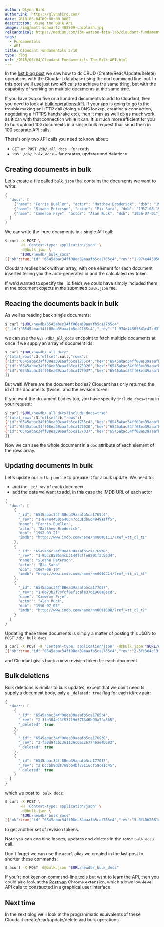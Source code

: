 ```yaml
---
author: Glynn Bird
authorLink: https://glynnbird.com/
date: 2018-06-04T09:00:00.000Z
description: Using the Bulk API
image: /img/matt-schwartz-408909-unsplash.jpg
relcanonical: https://medium.com/ibm-watson-data-lab/cloudant-fundamentals-using-the-bulk-api-26ebce473838
tags:
  - Fundamentals
  - API
title: Cloudant Fundamentals 5/10
type: blog
url: /2018/06/04/Cloudant-Fundamentals-The-Bulk-API.html
---
```



In the [last blog post](https://medium.com/ibm-watson-data-lab/cloudant-fundamentals-using-the-api-with-curl-4c4a4f278104) we saw how to do CRUD (Create/Read/Update/Delete) operations with the Cloudant database using the curl command line tool. In this post we'll use just two API calls to achieve the same thing, but with the capability of working on multiple documents at the same time.

If you have two or five or a hundred documents to add to Cloudant, then you need to look at [bulk operations API](https://console.bluemix.net/docs/services/Cloudant/api/document.html#bulk-operations). If your app is going to go to the trouble making an HTTP call (doing a DNS lookup, creating a connection, negotiating a HTTPS handshake etc), then it may as well do as much work as it can with that connection while it can. It is much more efficient for you to bulk upload 100 documents in a single bulk request than send them in 100 separate API calls.

There's only two API calls you need to know about:

- `GET or POST /db/_all_docs` - for reads
- `POST /db/_bulk_docs` - for creates, updates and deletions

## Creating documents in bulk

Let's create a file called `bulk.json` that contains the documents we want to write:

```js
{
  "docs": [
    {"name": "Ferris Bueller", "actor": "Matthew Broderick", "dob": "1962-03-21"},
    {"name": "Sloane Peterson", "actor": "Mia Sara", "dob": "1967-06-19"},
    {"name": "Cameron Frye", "actor": "Alan Ruck", "dob": "1956-07-01"}
  ] 
}
```

We can write the three documents in a single API call:

```sh
$ curl -X POST \
       -H 'Content-type: application/json' \
       -d@bulk.json \
       "$URL/newdb/_bulk_docs"
[{"ok":true,"id":"6545abac34ff08ea39aaafb5ca1765c4","rev":"1-974e44505640c47cd31db6d4949aaff5"},{"ok":true,"id":"6545abac34ff08ea39aaafb5ca176920","rev":"1-9bcc8585a4cb3144fcffe8201f3c56d4"},{"ok":true,"id":"6545abac34ff08ea39aaafb5ca177037","rev":"1-8e73b2f79fcf8ef1cafa37d196808ecd"}]
```

Cloudant replies back with an array, with one element for each document inserted telling you the auto-generated id and the calculated rev token.

If we'd wanted to specify the _id fields we could have simply included them in the document objects in the submitted `bulk.json` file.

## Reading the documents back in bulk

As well as reading back single documents:

```sh
$ curl "$URL/newdb/6545abac34ff08ea39aaafb5ca1765c4"
{"_id":"6545abac34ff08ea39aaafb5ca1765c4","_rev":"1-974e44505640c47cd31db6d4949aaff5","name":"Ferris Bueller","actor":"Matthew Broderick","dob":"1962-03-21"}
```

we can use the `GET /db/_all_docs` endpoint to fetch multiple documents at once if we supply an array of document ids:

```sh
$ curl "$URL/newdb/_all_docs"
{"total_rows":3,"offset":null,"rows":[
{"id":"6545abac34ff08ea39aaafb5ca1765c4","key":"6545abac34ff08ea39aaafb5ca1765c4","value":{"rev":"1-974e44505640c47cd31db6d4949aaff5"}},
{"id":"6545abac34ff08ea39aaafb5ca176920","key":"6545abac34ff08ea39aaafb5ca176920","value":{"rev":"1-9bcc8585a4cb3144fcffe8201f3c56d4"}},
{"id":"6545abac34ff08ea39aaafb5ca177037","key":"6545abac34ff08ea39aaafb5ca177037","value":{"rev":"1-8e73b2f79fcf8ef1cafa37d196808ecd"}}
]}
```

But wait! Where are the document bodies? Cloudant has only returned the id of the documents (twice!) and the revision token.

If you want the document bodies too, you have specify `include_docs=true` in your request:

```sh
$ curl "$URL/newdb/_all_docs?include_docs=true"
{"total_rows":3,"offset":0,"rows":[
{"id":"6545abac34ff08ea39aaafb5ca1765c4","key":"6545abac34ff08ea39aaafb5ca1765c4","value":{"rev":"1-974e44505640c47cd31db6d4949aaff5"},"doc":{"_id":"6545abac34ff08ea39aaafb5ca1765c4","_rev":"1-974e44505640c47cd31db6d4949aaff5","name":"Ferris Bueller","actor":"Matthew Broderick","dob":"1962-03-21"}},
{"id":"6545abac34ff08ea39aaafb5ca176920","key":"6545abac34ff08ea39aaafb5ca176920","value":{"rev":"1-9bcc8585a4cb3144fcffe8201f3c56d4"},"doc":{"_id":"6545abac34ff08ea39aaafb5ca176920","_rev":"1-9bcc8585a4cb3144fcffe8201f3c56d4","name":"Sloane Peterson","actor":"Mia Sara","dob":"1967-06-19"}},
{"id":"6545abac34ff08ea39aaafb5ca177037","key":"6545abac34ff08ea39aaafb5ca177037","value":{"rev":"1-8e73b2f79fcf8ef1cafa37d196808ecd"},"doc":{"_id":"6545abac34ff08ea39aaafb5ca177037","_rev":"1-8e73b2f79fcf8ef1cafa37d196808ecd","name":"Cameron Frye","actor":"Alan Ruck","dob":"1956-07-01"}}
]}
```

Now we can see the whole document in a `doc` attribute of each element of the rows array.

## Updating documents in bulk

Let's update our `bulk.json` file to prepare it for a bulk update. We need to:

 - add the `_id`/`_rev` of each document 
 - add the data we want to add, in this case the IMDB URL of each actor

```js
{
  "docs": [
    {
      "_id": "6545abac34ff08ea39aaafb5ca1765c4",
      "_rev": "1-974e44505640c47cd31db6d4949aaff5",
      "name": "Ferris Bueller",
      "actor": "Matthew Broderick",
      "dob": "1962-03-21",
      "imdb": "http://www.imdb.com/name/nm0000111/?ref_=tt_cl_t1"
    },
    {
      "_id": "6545abac34ff08ea39aaafb5ca176920",
      "_rev": "1-9bcc8585a4cb3144fcffe8201f3c56d4",
      "name": "Sloane Peterson",
      "actor": "Mia Sara",
      "dob": "1967-06-19",
      "imdb": "http://www.imdb.com/name/nm0000214/?ref_=tt_cl_t3"
    },
    {
      "_id": "6545abac34ff08ea39aaafb5ca177037",
      "_rev": "1-8e73b2f79fcf8ef1cafa37d196808ecd",
      "name": "Cameron Frye",
      "actor": "Alan Ruck",
      "dob": "1956-07-01",
      "imdb": "http://www.imdb.com/name/nm0001688/?ref_=tt_cl_t2"
    }
  ]
}
```

Updating these three documents is simply a matter of posting this JSON to `POST /db/_bulk_docs`

```sh
$ curl -X POST -H 'Content-type: application/json' -d@bulk.json "$URL/newdb/_bulk_docs"
[{"ok":true,"id":"6545abac34ff08ea39aaafb5ca1765c4","rev":"2-3fe304e13f53719d577846b93a7fa865"},{"ok":true,"id":"6545abac34ff08ea39aaafb5ca176920","rev":"2-fa0d94cb2361136c666267746ae4b682"},{"ok":true,"id":"6545abac34ff08ea39aaafb5ca177037","rev":"2-bccbb9d28769bb4bf79116cf59c01c45"}]
```

and Cloudant gives back a new revision token for each document.

## Bulk deletions

Bulk deletions is similar to bulk updates, except that we don't need to supply a document body, only a `_deleted: true` flag for each id/rev pair:

```js
{
  "docs": [
    {
      "_id": "6545abac34ff08ea39aaafb5ca1765c4",
      "_rev": "2-3fe304e13f53719d577846b93a7fa865",
      "_deleted": true
    },
    {
      "_id": "6545abac34ff08ea39aaafb5ca176920",
      "_rev": "2-fa0d94cb2361136c666267746ae4b682",
      "_deleted": true
    },
    {
      "_id": "6545abac34ff08ea39aaafb5ca177037",
      "_rev": "2-bccbb9d28769bb4bf79116cf59c01c45",
      "_deleted": true
    }
  ]
}
```

which we post to `_bulk_docs`:

```sh
$ curl -X POST \
       -H 'Content-type: application/json' \
       -d@bulk.json \
       "$URL/newdb/_bulk_docs"
[{"ok":true,"id":"6545abac34ff08ea39aaafb5ca1765c4","rev":"3-6f40626814e930dbcb0d17ad4a82e9eb"},{"ok":true,"id":"6545abac34ff08ea39aaafb5ca176920","rev":"3-b0d3619a0af1d356b67dd15e7309e1a6"},{"ok":true,"id":"6545abac34ff08ea39aaafb5ca177037","rev":"3-1f4738f25cf3da86f1646f69740d88fb"}]
```

to get another set of revision tokens.

Note you can combine inserts, updates and deletes in the same `bulk_docs` call.

Don't forget we can use the `acurl` alias we created in the last post to shorten these commands:

```sh
$ acurl -X POST -d@bulk.json "$URL/newdb/_bulk_docs"
```

If you're not keen on command-line tools but want to learn the API, then you could also look at the [Postman](https://chrome.google.com/webstore/detail/postman/fhbjgbiflinjbdggehcddcbncdddomop?hl=en) Chrome extension, which allows low-level API calls to constructed in a graphical user interface.

## Next time

In the next blog we'll look at the programmatic equivalents of these Cloudant create/read/update/delete and bulk operations.